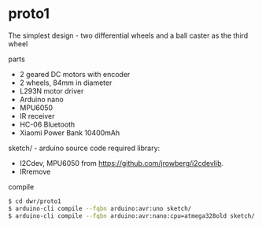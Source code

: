 # proto1

The simplest design - two differential wheels and a ball caster as the third wheel

parts
* 2 geared DC motors with encoder
* 2 wheels, 84mm in diameter
* L293N motor driver
* Arduino nano
* MPU6050
* IR receiver
* HC-06 Bluetooth
* Xiaomi Power Bank 10400mAh

sketch/ - arduino source code
required library:
* I2Cdev, MPU6050 from https://github.com/jrowberg/i2cdevlib.
* IRremove

compile
```bash
$ cd dwr/proto1
$ arduino-cli compile --fqbn arduino:avr:uno sketch/                        # for Arduino Uno board
$ arduino-cli compile --fqbn arduino:avr:nano:cpu=atmega328old sketch/      # for Arduino Nano with ATmega328P (Old Bootloader)
```

